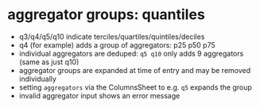 # aggregator groups: quantiles

- q3/q4/q5/q10 indicate terciles/quartiles/quintiles/deciles
- q4 (for example) adds a group of aggregators: p25 p50 p75
- individual aggregators are deduped: `q5 q10` only adds 9 aggregators (same as just q10)
- aggregator groups are expanded at time of entry and may be removed individually
- setting `aggregators` via the ColumnsSheet to e.g. `q5` expands the group
- invalid aggregator input shows an error message
